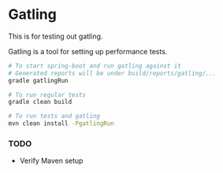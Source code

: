 # Gatling

This is for testing out gatling.

Gatling is a tool for setting up performance tests.

```bash
# To start spring-boot and run gatling against it
# Generated reports will be under build/reports/gatling/...
gradle gatlingRun

# To run regular tests
gradle clean build

# To run tests and gatling
mvn clean install -PgatlingRun

```

### TODO
* Verify Maven setup